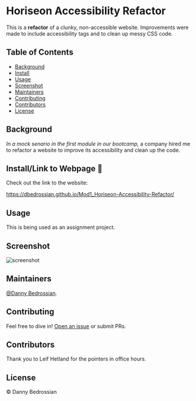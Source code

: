 # Horiseon Accessibility Refactor

This is a **refactor** of a clunky, non-accessible website. Improvements were made to include accessibility tags and to clean up messy CSS code.

## Table of Contents

- [Background](#background)
- [Install](#install)
- [Usage](#usage)
- [Screenshot](#screenshot)
- [Maintainers](#maintainers)
- [Contributing](#contributing)
- [Contributors](#contributors)
- [License](#license)

## Background

*In a mock senario in the first module in our bootcamp,* a company hired me to refactor a website to improve its accessibility and clean up the code.


## Install/Link to Webpage 🔗 

Check out the link to the website:


https://dbedrossian.github.io/Mod1_Horiseon-Accessibility-Refactor/


## Usage

This is being used as an assignment project.


## Screenshot

![screenshot](https://github.com/dbedrossian/Mod1_Horiseon-Accessibility-Refactor/blob/9daebd2d70a1c04e53a5b19f473f34fb33bb24ca/assets/images/screenshot.png)

## Maintainers

[@Danny Bedrossian](https://github.com/dbedrossian).

## Contributing

Feel free to dive in! [Open an issue](https://github.com/dbedrossian/standard-readme/issues/new) or submit PRs.


## Contributors

Thank you to Leif Hetland for the pointers in office hours.


## License

© Danny Bedrossian